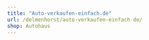 ```yaml
---
title: "Auto-verkaufen-einfach.de"
url: /delmenhorst/auto-verkaufen-einfach-de/
shop: Autohaus
---
```

